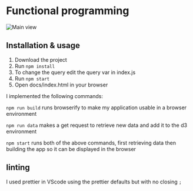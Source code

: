 # Functional programming

![Main view](./img/image1.png)

## Installation & usage

1. Download the project
2. Run `npm install`
3. To change the query edit the query var in index.js
4. Run `npm start`
5. Open docs/index.html in your browser

I implemented the following commands:

`npm run build` runs browserify to make my application usable in a browser environment

`npm run data` makes a get request to retrieve new data and add it to the d3 environment

`npm start` runs both of the above commands, first retrieving data then building the app so it can be displayed in the browser

## linting

I used prettier in VScode using the prettier defaults but with no closing `;`
